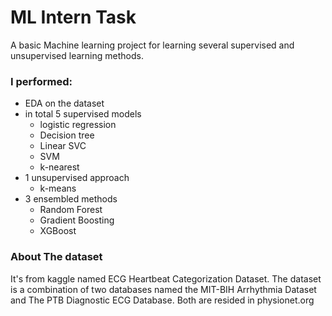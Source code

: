 # ML Intern Task 
<p>A basic Machine learning project for learning several supervised and unsupervised learning methods.</p>

### I performed:
- EDA on the dataset
- in total 5 supervised models
  + logistic regression
  + Decision tree
  + Linear SVC
  + SVM
  + k-nearest
- 1 unsupervised approach
  + k-means
- 3 ensembled methods
  + Random Forest
  + Gradient Boosting
  + XGBoost
### About The dataset
<p>It's from kaggle named ECG Heartbeat Categorization Dataset. The dataset is a combination of two databases named the MIT-BIH Arrhythmia Dataset and The PTB Diagnostic ECG Database. Both are resided in physionet.org</p>
